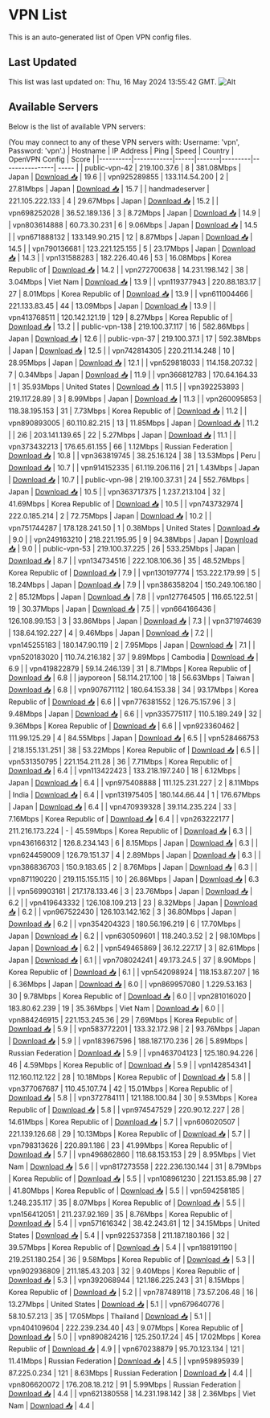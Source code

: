 # VPN List

This is an auto-generated list of Open VPN config files.

## Last Updated

This list was last updated on: Thu, 16 May 2024 13:55:42 GMT.
![Alt](https://repobeats.axiom.co/api/embed/186b98318ef1479477931607c1ad7d823f12451f.svg "Repobeats analytics image")

## Available Servers

Below is the list of available VPN servers:

(You may connect to any of these VPN servers with: Username: 'vpn', Password: 'vpn'.)
| Hostname | IP Address | Ping | Speed | Country | OpenVPN Config | Score |
|----------|------------|------|-------|---------|----------------| ----- |
| public-vpn-42 | 219.100.37.6 | 8 | 381.08Mbps | Japan | [Download 📥](./configs/server_0_JP.ovpn) | 19.6 |
| vpn925289855 | 133.114.54.200 | 2 | 27.81Mbps | Japan | [Download 📥](./configs/server_1_JP.ovpn) | 15.7 |
| handmadeserver | 221.105.222.133 | 4 | 29.67Mbps | Japan | [Download 📥](./configs/server_2_JP.ovpn) | 15.2 |
| vpn698252028 | 36.52.189.136 | 3 | 8.72Mbps | Japan | [Download 📥](./configs/server_3_JP.ovpn) | 14.9 |
| vpn803614888 | 60.73.30.231 | 6 | 9.06Mbps | Japan | [Download 📥](./configs/server_4_JP.ovpn) | 14.5 |
| vpn671888132 | 133.149.90.215 | 12 | 8.87Mbps | Japan | [Download 📥](./configs/server_5_JP.ovpn) | 14.5 |
| vpn790136681 | 123.221.125.155 | 5 | 23.17Mbps | Japan | [Download 📥](./configs/server_6_JP.ovpn) | 14.3 |
| vpn131588283 | 182.226.40.46 | 53 | 16.08Mbps | Korea Republic of | [Download 📥](./configs/server_7_KR.ovpn) | 14.2 |
| vpn272700638 | 14.231.198.142 | 38 | 3.04Mbps | Viet Nam | [Download 📥](./configs/server_8_VN.ovpn) | 13.9 |
| vpn119377943 | 220.88.183.17 | 27 | 8.01Mbps | Korea Republic of | [Download 📥](./configs/server_9_KR.ovpn) | 13.9 |
| vpn611004466 | 221.133.83.45 | 44 | 13.09Mbps | Japan | [Download 📥](./configs/server_10_JP.ovpn) | 13.9 |
| vpn413768511 | 120.142.121.19 | 129 | 8.27Mbps | Korea Republic of | [Download 📥](./configs/server_11_KR.ovpn) | 13.2 |
| public-vpn-138 | 219.100.37.117 | 16 | 582.86Mbps | Japan | [Download 📥](./configs/server_12_JP.ovpn) | 12.6 |
| public-vpn-37 | 219.100.37.1 | 17 | 592.38Mbps | Japan | [Download 📥](./configs/server_13_JP.ovpn) | 12.5 |
| vpn742814305 | 220.211.14.248 | 10 | 28.95Mbps | Japan | [Download 📥](./configs/server_14_JP.ovpn) | 12.1 |
| vpn529818033 | 114.158.207.32 | 7 | 0.34Mbps | Japan | [Download 📥](./configs/server_15_JP.ovpn) | 11.9 |
| vpn366812783 | 170.64.164.33 | 1 | 35.93Mbps | United States | [Download 📥](./configs/server_16_US.ovpn) | 11.5 |
| vpn392253893 | 219.117.28.89 | 3 | 8.99Mbps | Japan | [Download 📥](./configs/server_17_JP.ovpn) | 11.3 |
| vpn260095853 | 118.38.195.153 | 31 | 7.73Mbps | Korea Republic of | [Download 📥](./configs/server_18_KR.ovpn) | 11.2 |
| vpn890893005 | 60.110.82.215 | 13 | 11.85Mbps | Japan | [Download 📥](./configs/server_19_JP.ovpn) | 11.2 |
| 2i6 | 203.141.139.65 | 22 | 5.27Mbps | Japan | [Download 📥](./configs/server_20_JP.ovpn) | 11.1 |
| vpn373432213 | 176.65.61.155 | 66 | 1.12Mbps | Russian Federation | [Download 📥](./configs/server_21_RU.ovpn) | 10.8 |
| vpn363819745 | 38.25.16.124 | 38 | 13.53Mbps | Peru | [Download 📥](./configs/server_22_PE.ovpn) | 10.7 |
| vpn914152335 | 61.119.206.116 | 21 | 1.43Mbps | Japan | [Download 📥](./configs/server_23_JP.ovpn) | 10.7 |
| public-vpn-98 | 219.100.37.31 | 24 | 552.76Mbps | Japan | [Download 📥](./configs/server_24_JP.ovpn) | 10.5 |
| vpn363717375 | 1.237.213.104 | 32 | 41.69Mbps | Korea Republic of | [Download 📥](./configs/server_25_KR.ovpn) | 10.5 |
| vpn743732974 | 222.0.185.214 | 2 | 72.75Mbps | Japan | [Download 📥](./configs/server_26_JP.ovpn) | 10.2 |
| vpn751744287 | 178.128.241.50 | 1 | 0.38Mbps | United States | [Download 📥](./configs/server_27_US.ovpn) | 9.0 |
| vpn249163210 | 218.221.195.95 | 9 | 94.38Mbps | Japan | [Download 📥](./configs/server_28_JP.ovpn) | 9.0 |
| public-vpn-53 | 219.100.37.225 | 26 | 533.25Mbps | Japan | [Download 📥](./configs/server_29_JP.ovpn) | 8.7 |
| vpn134734516 | 222.108.106.36 | 35 | 48.52Mbps | Korea Republic of | [Download 📥](./configs/server_30_KR.ovpn) | 7.9 |
| vpn130197774 | 153.222.179.99 | 5 | 18.24Mbps | Japan | [Download 📥](./configs/server_31_JP.ovpn) | 7.9 |
| vpn386358204 | 150.249.106.180 | 2 | 85.12Mbps | Japan | [Download 📥](./configs/server_32_JP.ovpn) | 7.8 |
| vpn127764505 | 116.65.122.51 | 19 | 30.37Mbps | Japan | [Download 📥](./configs/server_33_JP.ovpn) | 7.5 |
| vpn664166436 | 126.108.99.153 | 3 | 33.86Mbps | Japan | [Download 📥](./configs/server_34_JP.ovpn) | 7.3 |
| vpn371974639 | 138.64.192.227 | 4 | 9.46Mbps | Japan | [Download 📥](./configs/server_35_JP.ovpn) | 7.2 |
| vpn145255183 | 180.147.90.119 | 2 | 7.95Mbps | Japan | [Download 📥](./configs/server_36_JP.ovpn) | 7.1 |
| vpn520183020 | 110.74.216.182 | 37 | 9.89Mbps | Cambodia | [Download 📥](./configs/server_37_KH.ovpn) | 6.9 |
| vpn419822879 | 59.14.246.139 | 31 | 8.71Mbps | Korea Republic of | [Download 📥](./configs/server_38_KR.ovpn) | 6.8 |
| jayporeon | 58.114.217.100 | 18 | 56.63Mbps | Taiwan | [Download 📥](./configs/server_39_TW.ovpn) | 6.8 |
| vpn907671112 | 180.64.153.38 | 34 | 93.17Mbps | Korea Republic of | [Download 📥](./configs/server_40_KR.ovpn) | 6.6 |
| vpn776381552 | 126.75.157.96 | 3 | 9.48Mbps | Japan | [Download 📥](./configs/server_41_JP.ovpn) | 6.6 |
| vpn335775117 | 110.5.189.249 | 32 | 9.36Mbps | Korea Republic of | [Download 📥](./configs/server_42_KR.ovpn) | 6.6 |
| vpn923360462 | 111.99.125.29 | 4 | 84.55Mbps | Japan | [Download 📥](./configs/server_43_JP.ovpn) | 6.5 |
| vpn528466753 | 218.155.131.251 | 38 | 53.22Mbps | Korea Republic of | [Download 📥](./configs/server_44_KR.ovpn) | 6.5 |
| vpn531350795 | 221.154.211.28 | 36 | 7.71Mbps | Korea Republic of | [Download 📥](./configs/server_45_KR.ovpn) | 6.4 |
| vpn113422423 | 133.218.197.240 | 18 | 6.12Mbps | Japan | [Download 📥](./configs/server_46_JP.ovpn) | 6.4 |
| vpn975408888 | 111.125.231.227 | 2 | 8.11Mbps | India | [Download 📥](./configs/server_47_IN.ovpn) | 6.4 |
| vpn131975405 | 180.144.66.44 | 1 | 176.67Mbps | Japan | [Download 📥](./configs/server_48_JP.ovpn) | 6.4 |
| vpn470939328 | 39.114.235.224 | 33 | 7.16Mbps | Korea Republic of | [Download 📥](./configs/server_49_KR.ovpn) | 6.4 |
| vpn263222177 | 211.216.173.224 | - | 45.59Mbps | Korea Republic of | [Download 📥](./configs/server_50_KR.ovpn) | 6.3 |
| vpn436166312 | 126.8.234.143 | 6 | 8.15Mbps | Japan | [Download 📥](./configs/server_51_JP.ovpn) | 6.3 |
| vpn624459009 | 126.79.151.37 | 4 | 2.89Mbps | Japan | [Download 📥](./configs/server_52_JP.ovpn) | 6.3 |
| vpn386836703 | 150.9.183.65 | 2 | 8.76Mbps | Japan | [Download 📥](./configs/server_53_JP.ovpn) | 6.3 |
| vpn871190220 | 219.115.155.115 | 10 | 26.86Mbps | Japan | [Download 📥](./configs/server_54_JP.ovpn) | 6.3 |
| vpn569903161 | 217.178.133.46 | 3 | 23.76Mbps | Japan | [Download 📥](./configs/server_55_JP.ovpn) | 6.2 |
| vpn419643332 | 126.108.109.213 | 23 | 8.32Mbps | Japan | [Download 📥](./configs/server_56_JP.ovpn) | 6.2 |
| vpn967522430 | 126.103.142.162 | 3 | 36.80Mbps | Japan | [Download 📥](./configs/server_57_JP.ovpn) | 6.2 |
| vpn354204323 | 180.56.196.219 | 6 | 17.70Mbps | Japan | [Download 📥](./configs/server_58_JP.ovpn) | 6.2 |
| vpn630509601 | 118.240.3.52 | 2 | 98.10Mbps | Japan | [Download 📥](./configs/server_59_JP.ovpn) | 6.2 |
| vpn549465869 | 36.12.227.17 | 3 | 82.61Mbps | Japan | [Download 📥](./configs/server_60_JP.ovpn) | 6.1 |
| vpn708024241 | 49.173.24.5 | 37 | 8.90Mbps | Korea Republic of | [Download 📥](./configs/server_61_KR.ovpn) | 6.1 |
| vpn542098924 | 118.153.87.207 | 16 | 6.36Mbps | Japan | [Download 📥](./configs/server_62_JP.ovpn) | 6.0 |
| vpn869957080 | 1.229.53.163 | 30 | 9.78Mbps | Korea Republic of | [Download 📥](./configs/server_63_KR.ovpn) | 6.0 |
| vpn281016020 | 183.80.62.239 | 19 | 35.36Mbps | Viet Nam | [Download 📥](./configs/server_64_VN.ovpn) | 6.0 |
| vpn884246915 | 221.153.245.36 | 29 | 7.69Mbps | Korea Republic of | [Download 📥](./configs/server_65_KR.ovpn) | 5.9 |
| vpn583772201 | 133.32.172.98 | 2 | 93.76Mbps | Japan | [Download 📥](./configs/server_66_JP.ovpn) | 5.9 |
| vpn183967596 | 188.187.170.236 | 26 | 5.89Mbps | Russian Federation | [Download 📥](./configs/server_67_RU.ovpn) | 5.9 |
| vpn463704123 | 125.180.94.226 | 46 | 4.59Mbps | Korea Republic of | [Download 📥](./configs/server_68_KR.ovpn) | 5.9 |
| vpn142854341 | 112.160.112.122 | 28 | 10.18Mbps | Korea Republic of | [Download 📥](./configs/server_69_KR.ovpn) | 5.8 |
| vpn377067687 | 110.45.107.74 | 42 | 15.01Mbps | Korea Republic of | [Download 📥](./configs/server_70_KR.ovpn) | 5.8 |
| vpn372784111 | 121.188.100.84 | 30 | 9.53Mbps | Korea Republic of | [Download 📥](./configs/server_71_KR.ovpn) | 5.8 |
| vpn974547529 | 220.90.12.227 | 28 | 14.61Mbps | Korea Republic of | [Download 📥](./configs/server_72_KR.ovpn) | 5.7 |
| vpn606020507 | 221.139.126.68 | 29 | 10.13Mbps | Korea Republic of | [Download 📥](./configs/server_73_KR.ovpn) | 5.7 |
| vpn798313626 | 220.89.1.186 | 23 | 41.99Mbps | Korea Republic of | [Download 📥](./configs/server_74_KR.ovpn) | 5.7 |
| vpn496862860 | 118.68.153.153 | 29 | 8.95Mbps | Viet Nam | [Download 📥](./configs/server_75_VN.ovpn) | 5.6 |
| vpn817273558 | 222.236.130.144 | 31 | 8.79Mbps | Korea Republic of | [Download 📥](./configs/server_76_KR.ovpn) | 5.5 |
| vpn108961230 | 221.153.85.98 | 27 | 41.80Mbps | Korea Republic of | [Download 📥](./configs/server_77_KR.ovpn) | 5.5 |
| vpn594258185 | 1.248.235.117 | 35 | 8.07Mbps | Korea Republic of | [Download 📥](./configs/server_78_KR.ovpn) | 5.5 |
| vpn156412051 | 211.237.92.169 | 35 | 8.76Mbps | Korea Republic of | [Download 📥](./configs/server_79_KR.ovpn) | 5.4 |
| vpn571616342 | 38.42.243.61 | 12 | 34.15Mbps | United States | [Download 📥](./configs/server_80_US.ovpn) | 5.4 |
| vpn922537358 | 211.187.180.166 | 32 | 39.57Mbps | Korea Republic of | [Download 📥](./configs/server_81_KR.ovpn) | 5.4 |
| vpn188191190 | 219.251.180.254 | 36 | 9.58Mbps | Korea Republic of | [Download 📥](./configs/server_82_KR.ovpn) | 5.3 |
| vpn902936809 | 211.185.43.203 | 32 | 9.40Mbps | Korea Republic of | [Download 📥](./configs/server_83_KR.ovpn) | 5.3 |
| vpn392068944 | 121.186.225.243 | 31 | 8.15Mbps | Korea Republic of | [Download 📥](./configs/server_84_KR.ovpn) | 5.2 |
| vpn787489118 | 73.57.206.48 | 16 | 13.27Mbps | United States | [Download 📥](./configs/server_85_US.ovpn) | 5.1 |
| vpn679640776 | 58.10.57.213 | 35 | 17.05Mbps | Thailand | [Download 📥](./configs/server_86_TH.ovpn) | 5.1 |
| vpn404109604 | 222.239.234.40 | 43 | 9.07Mbps | Korea Republic of | [Download 📥](./configs/server_87_KR.ovpn) | 5.0 |
| vpn890824216 | 125.250.17.24 | 45 | 17.02Mbps | Korea Republic of | [Download 📥](./configs/server_88_KR.ovpn) | 4.9 |
| vpn670238879 | 95.70.123.134 | 121 | 11.41Mbps | Russian Federation | [Download 📥](./configs/server_89_RU.ovpn) | 4.5 |
| vpn959895939 | 87.225.0.234 | 121 | 8.63Mbps | Russian Federation | [Download 📥](./configs/server_90_RU.ovpn) | 4.4 |
| vpn806620072 | 176.208.18.212 | 91 | 5.99Mbps | Russian Federation | [Download 📥](./configs/server_91_RU.ovpn) | 4.4 |
| vpn621380558 | 14.231.198.142 | 38 | 2.36Mbps | Viet Nam | [Download 📥](./configs/server_92_VN.ovpn) | 4.4 |
